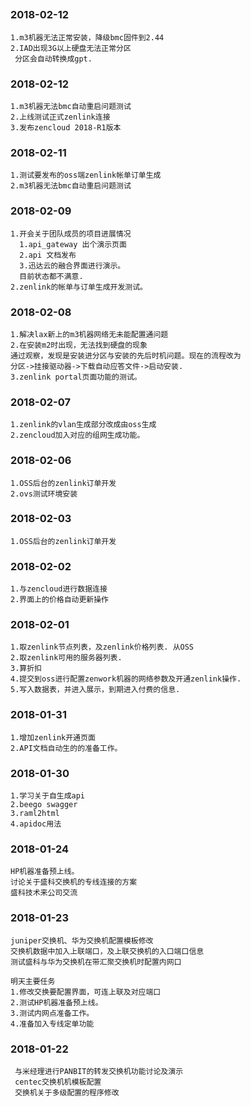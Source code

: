 ##
### 2018-02-12
    1.m3机器无法正常安装，降级bmc固件到2.44
    2.IAD出现3G以上硬盘无法正常分区
     分区会自动转换成gpt.
 

### 2018-02-12
    1.m3机器无法bmc自动重启问题测试
    2.上线测试正式zenlink连接
    3.发布zencloud 2018-R1版本


### 2018-02-11
    1.测试要发布的oss端zenlink帐单订单生成
    2.m3机器无法bmc自动重启问题测试



### 2018-02-09
    1.开会关于团队成员的项目进展情况
      1.api_gateway 出个演示页面
      2.api 文档发布
      3.迅达云的融合界面进行演示。
      目前状态都不满意.
    2.zenlink的帐单与订单生成开发测试。
    

### 2018-02-08
    1.解决lax新上的m3机器网络无未能配置通问题
    2.在安装m2时出现，无法找到硬盘的现象
    通过观察，发现是安装进分区与安装的先后时机问题。现在的流程改为
    分区->挂接驱动器->下载自动应答文件->启动安装.
    3.zenlink portal页面功能的测试。
    
### 2018-02-07
    1.zenlink的vlan生成部分改成由oss生成
    2.zencloud加入对应的组网生成功能。
   
    

### 2018-02-06
    1.OSS后台的zenlink订单开发
    2.ovs测试环境安装
    
### 2018-02-03
    1.OSS后台的zenlink订单开发
    
### 2018-02-02

    1.与zencloud进行数据连接
    2.界面上的价格自动更新操作

### 2018-02-01

    1.取zenlink节点列表，及zenlink价格列表. 从OSS
    2.取zenlink可用的服务器列表.
    3.算折扣
    4.提交到oss进行配置zenwork机器的网络参数及开通zenlink操作.
    5.写入数据表，并进入展示，到期进入付费的信息.
    
### 2018-01-31
    1.增加zenlink开通页面
    2.API文档自动生的的准备工作。

  ### 2018-01-30
    1.学习关于自生成api
    2.beego swagger
    3.raml2html
    4.apidoc用法
   
    
### 2018-01-24
    HP机器准备预上线。
    讨论关于盛科交换机的专线连接的方案
    盛科技术来公司交流
    
### 2018-01-23
    juniper交换机、华为交换机配置模板修改
    交换机数据中加入上联端口，及上联交换机的入口端口信息
    测试盛科与华为交换机在带汇聚交换机时配置内网口
    
    明天主要任务
    1.修改交换要配置界面，可连上联及对应端口
    2.测试HP机器准备预上线。
    3.测试内网点准备工作。
    4.准备加入专线定单功能  

### 2018-01-22
     与米经理进行PANBIT的转发交换机功能讨论及演示
     centec交换机机模板配置
     交换机关于多级配置的程序修改



